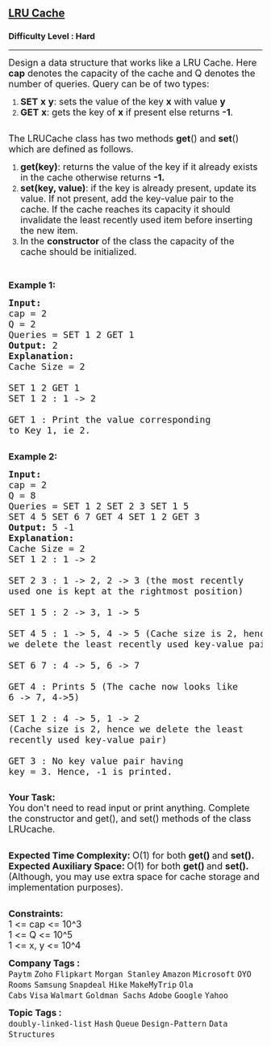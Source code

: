 <h2><a href="https://www.geeksforgeeks.org/problems/lru-cache/1?page=1&difficulty=Hard&status=solved&sprint=e06df73d8fa20f9e0b7b591b61653273&sortBy=submissions">LRU Cache</a></h2><h3>Difficulty Level : Hard</h3><hr><div class="problems_problem_content__Xm_eO"><p><span style="font-size:18px">Design a data structure that works like a LRU Cache. Here <strong>cap</strong>&nbsp;denotes&nbsp;the capacity of the cache and Q denotes the number of queries. Query can be </span><span style="font-size:18px">of two types:</span></p>

<ol>
	<li><span style="font-size:18px"><strong>SET</strong> <strong>x</strong> <strong>y</strong>: sets the value of the key <strong>x</strong> with value <strong>y</strong> </span></li>
	<li><span style="font-size:18px"><strong>GET</strong> <strong>x</strong>: gets the key of <strong>x</strong> if present else returns <strong>-1</strong>.</span></li>
</ol>

<p><br>
<span style="font-size:18px">The LRUCache class has two methods <strong>get</strong>() and <strong>set</strong>() which are defined as follows.</span></p>

<ol>
	<li><span style="font-size:18px"><strong>get(key)</strong>: returns the value of the key if it&nbsp;already exists in the cache otherwise returns <strong>-1.</strong></span></li>
	<li><span style="font-size:18px"><strong>set(key, value)</strong>: if the key is already present, update its value. If not present, add the key-value pair to the cache.&nbsp;If the cache reaches its capacity it should invalidate&nbsp;the least recently used item before inserting the new item.</span></li>
	<li><span style="font-size:18px">In the <strong>constructor</strong> of the class the capacity of the cache should be initialized.</span></li>
</ol>

<p>&nbsp;</p>

<p><span style="font-size:18px"><strong>Example 1:</strong></span></p>

<pre><span style="font-size:18px"><strong>Input:
</strong>cap = 2
Q = 2
Queries = SET 1 2 GET 1
<strong>Output: </strong>2<strong>
Explanation: 
</strong>Cache Size = 2

SET 1 2 GET 1
SET 1 2 : 1 -&gt; 2

GET 1 : Print the value corresponding
to Key 1, ie 2.</span>
</pre>

<p><br>
<span style="font-size:18px"><strong>Example 2:</strong></span></p>

<pre><span style="font-size:18px"><strong>Input:
</strong>cap = 2
Q = 8
Queries = SET 1 2 SET 2 3 SET 1 5
SET 4 5 SET 6 7 GET 4 SET 1 2 GET 3
<strong>Output: </strong>5 -1<strong>
Explanation: 
</strong>Cache Size = 2
SET 1 2 : 1 -&gt; 2

SET 2 3 : 1 -&gt; 2, 2 -&gt; 3 (the most recently 
used one is kept at the rightmost position)&nbsp;

SET 1 5 : 2 -&gt; 3, 1 -&gt; 5

SET 4 5 : 1 -&gt; 5, 4 -&gt; 5 (Cache size is 2, hence 
we delete the least recently used key-value pair)

SET 6 7 : 4 -&gt; 5, 6 -&gt; 7&nbsp;

GET 4 : Prints 5 (The cache now looks like
6 -&gt; 7, 4-&gt;5)

SET 1 2 : 4 -&gt; 5, 1 -&gt; 2 
(Cache size is 2, hence we delete the least 
recently used key-value pair)

GET 3 : No key value pair having 
key = 3. Hence, -1 is printed.
</span>
</pre>

<p><span style="font-size:18px"><strong>Your Task:</strong><br>
You don't need to read input or print anything. Complete the constructor and get(), and set() methods of the class LRUcache.&nbsp;</span></p>

<p><br>
<span style="font-size:18px"><strong>Expected Time Complexity:&nbsp;</strong>O(1) for both&nbsp;<strong>get()&nbsp;</strong>and <strong>set().</strong><br>
<strong>Expected Auxiliary Space:&nbsp;</strong>O(1) for&nbsp;both&nbsp;<strong>get()&nbsp;</strong>and&nbsp;<strong>set().&nbsp;</strong><br>
(Although, you may use extra space for cache storage and implementation purposes).</span></p>

<p><br>
<span style="font-size:18px"><strong>Constraints:</strong><br>
1 &lt;= cap&nbsp;&lt;= 10^3<br>
1 &lt;= Q &lt;= 10^5<br>
1 &lt;= x, y &lt;= 10^4</span></p>
</div><p><span style=font-size:18px><strong>Company Tags : </strong><br><code>Paytm</code>&nbsp;<code>Zoho</code>&nbsp;<code>Flipkart</code>&nbsp;<code>Morgan Stanley</code>&nbsp;<code>Amazon</code>&nbsp;<code>Microsoft</code>&nbsp;<code>OYO Rooms</code>&nbsp;<code>Samsung</code>&nbsp;<code>Snapdeal</code>&nbsp;<code>Hike</code>&nbsp;<code>MakeMyTrip</code>&nbsp;<code>Ola Cabs</code>&nbsp;<code>Visa</code>&nbsp;<code>Walmart</code>&nbsp;<code>Goldman Sachs</code>&nbsp;<code>Adobe</code>&nbsp;<code>Google</code>&nbsp;<code>Yahoo</code>&nbsp;<br><p><span style=font-size:18px><strong>Topic Tags : </strong><br><code>doubly-linked-list</code>&nbsp;<code>Hash</code>&nbsp;<code>Queue</code>&nbsp;<code>Design-Pattern</code>&nbsp;<code>Data Structures</code>&nbsp;